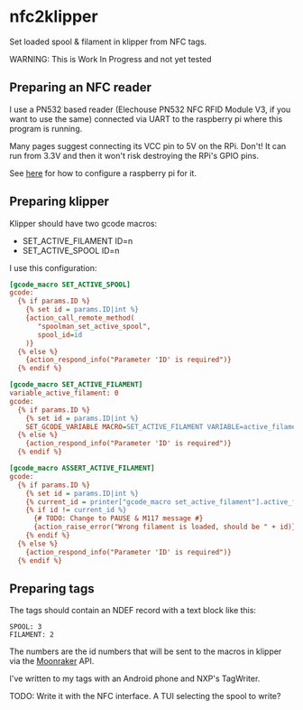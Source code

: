# nfc2klipper

Set loaded spool &amp; filament in klipper from NFC tags.

WARNING: This is Work In Progress and not yet tested


## Preparing an NFC reader

I use a PN532 based reader (Elechouse PN532 NFC RFID Module V3, if you
want to use the same) connected via UART to the raspberry pi where this
program is running.


Many pages suggest connecting its VCC pin to 5V on the RPi. Don't!
It can run from 3.3V and then it won't risk destroying the RPi's GPIO pins.


See [here](https://learn.adafruit.com/adafruit-nfc-rfid-on-raspberry-pi/pi-serial-port)
for how to configure a raspberry pi for it.


## Preparing klipper

Klipper should have two gcode macros:

* SET_ACTIVE_FILAMENT ID=n
* SET_ACTIVE_SPOOL ID=n


I use this configuration:
```ini
[gcode_macro SET_ACTIVE_SPOOL]
gcode:
  {% if params.ID %}
    {% set id = params.ID|int %}
    {action_call_remote_method(
       "spoolman_set_active_spool",
       spool_id=id
    )}
  {% else %}
    {action_respond_info("Parameter 'ID' is required")}
  {% endif %}

[gcode_macro SET_ACTIVE_FILAMENT]
variable_active_filament: 0
gcode:
  {% if params.ID %}
    {% set id = params.ID|int %}
    SET_GCODE_VARIABLE MACRO=SET_ACTIVE_FILAMENT VARIABLE=active_filament VALUE={id}
  {% else %}
    {action_respond_info("Parameter 'ID' is required")}
  {% endif %}

[gcode_macro ASSERT_ACTIVE_FILAMENT]
gcode:
  {% if params.ID %}
    {% set id = params.ID|int %}
    {% current_id = printer["gcode_macro set_active_filament"].active_filament %}
    {% if id != current_id %}
      {# TODO: Change to PAUSE & M117 message #}
      {action_raise_error("Wrong filament is loaded, should be " + id)}
    {% endif %}
  {% else %}
    {action_respond_info("Parameter 'ID' is required")}
  {% endif %}
```

## Preparing tags

The tags should contain an NDEF record with a text block like this:
```
SPOOL: 3
FILAMENT: 2
```

The numbers are the id numbers that will be sent to the macros in
klipper via the [Moonraker](https://github.com/Arksine/moonraker) API.


I've written to my tags with an Android phone and NXP's TagWriter.

TODO: Write it with the NFC interface. A TUI selecting the spool to write?
